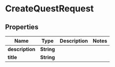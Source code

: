 

# CreateQuestRequest


## Properties

| Name | Type | Description | Notes |
|------------ | ------------- | ------------- | -------------|
|**description** | **String** |  |  |
|**title** | **String** |  |  |



